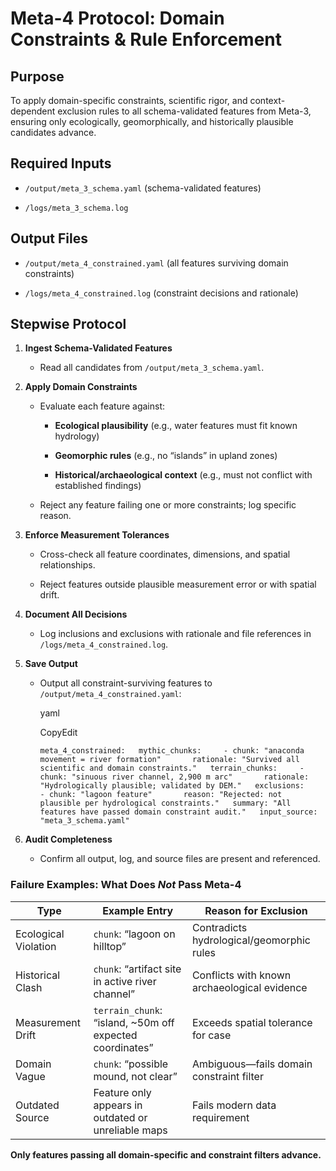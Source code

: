 # **Meta-4 Protocol: Domain Constraints & Rule Enforcement**

## Purpose

To apply domain-specific constraints, scientific rigor, and context-dependent exclusion rules to all schema-validated features from Meta-3, ensuring only ecologically, geomorphically, and historically plausible candidates advance.

## Required Inputs

- `/output/meta_3_schema.yaml` (schema-validated features)
    
- `/logs/meta_3_schema.log`
    

## Output Files

- `/output/meta_4_constrained.yaml` (all features surviving domain constraints)
    
- `/logs/meta_4_constrained.log` (constraint decisions and rationale)
    

## Stepwise Protocol

1. **Ingest Schema-Validated Features**
    
    - Read all candidates from `/output/meta_3_schema.yaml`.
        
2. **Apply Domain Constraints**
    
    - Evaluate each feature against:
        
        - **Ecological plausibility** (e.g., water features must fit known hydrology)
            
        - **Geomorphic rules** (e.g., no “islands” in upland zones)
            
        - **Historical/archaeological context** (e.g., must not conflict with established findings)
            
    - Reject any feature failing one or more constraints; log specific reason.
        
3. **Enforce Measurement Tolerances**
    
    - Cross-check all feature coordinates, dimensions, and spatial relationships.
        
    - Reject features outside plausible measurement error or with spatial drift.
        
4. **Document All Decisions**
    
    - Log inclusions and exclusions with rationale and file references in `/logs/meta_4_constrained.log`.
        
5. **Save Output**
    
    - Output all constraint-surviving features to `/output/meta_4_constrained.yaml`:
        
        yaml
        
        CopyEdit
        
        `meta_4_constrained:   mythic_chunks:     - chunk: "anaconda movement = river formation"       rationale: "Survived all scientific and domain constraints."   terrain_chunks:     - chunk: "sinuous river channel, 2,900 m arc"       rationale: "Hydrologically plausible; validated by DEM."   exclusions:     - chunk: "lagoon feature"       reason: "Rejected: not plausible per hydrological constraints."   summary: "All features have passed domain constraint audit."   input_source: "meta_3_schema.yaml"`
        
6. **Audit Completeness**
    
    - Confirm all output, log, and source files are present and referenced.

### Failure Examples: What Does _Not_ Pass Meta-4

|Type|Example Entry|Reason for Exclusion|
|---|---|---|
|Ecological Violation|`chunk`: “lagoon on hilltop”|Contradicts hydrological/geomorphic rules|
|Historical Clash|`chunk`: “artifact site in active river channel”|Conflicts with known archaeological evidence|
|Measurement Drift|`terrain_chunk`: “island, ~50m off expected coordinates”|Exceeds spatial tolerance for case|
|Domain Vague|`chunk`: “possible mound, not clear”|Ambiguous—fails domain constraint filter|
|Outdated Source|Feature only appears in outdated or unreliable maps|Fails modern data requirement|

**Only features passing all domain-specific and constraint filters advance.**